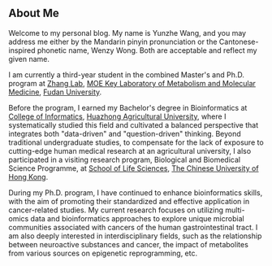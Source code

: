 <!-- _includes/about.md -->
## About Me

Welcome to my personal blog. My name is Yunzhe Wang, and you may address me either by the Mandarin pinyin pronunciation or the Cantonese-inspired phonetic name, Wenzy Wong. Both are acceptable and reflect my given name.

I am currently a third-year student in the combined Master's and Ph.D. program at [Zhang Lab](https://zhanglab-fudan.github.io/), [MOE Key Laboratory of Metabolism and Molecular Medicine](http://www.klmm.fudan.edu.cn/), [Fudan University](https://www.fudan.edu.cn/en/). 

Before the program, I earned my Bachelor's degree in Bioinformatics at [College of Informatics](https://encoi.hzau.edu.cn/), [Huazhong Agricultural University](https://en.hzau.edu.cn/), where I systematically studied this field and cultivated a balanced perspective that integrates both "data-driven" and "question-driven" thinking. Beyond traditional undergraduate studies, to compensate for the lack of exposure to cutting-edge human medical research at an agricultural university, I also participated in a visiting research program, Biological and Biomedical Science Programme, at [School of Life Sciences](https://www.sls.cuhk.edu.hk/), [The Chinese University of Hong Kong](https://www.cuhk.edu.hk/english/). 

During my Ph.D. program, I have continued to enhance bioinformatics skills, with the aim of promoting their standardized and effective application in cancer-related studies. My current research focuses on utilizing multi-omics data and bioinformatics approaches to explore unique microbial communities associated with cancers of the human gastrointestinal tract. I am also deeply interested in interdisciplinary fields, such as the relationship between neuroactive substances and cancer, the impact of metabolites from various sources on epigenetic reprogramming, etc. 

